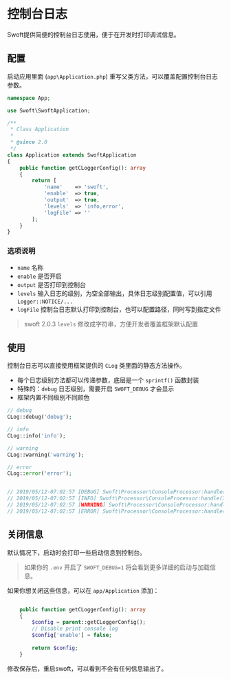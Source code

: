 # 控制台日志

Swoft提供简便的控制台日志使用，便于在开发时打印调试信息。

## 配置

启动应用里面 (`app\Application.php`) 重写父类方法，可以覆盖配置控制台日志参数。

```php
namespace App;

use Swoft\SwoftApplication;

/**
 * Class Application
 *
 * @since 2.0
 */
class Application extends SwoftApplication
{
    public function getCLoggerConfig(): array
    {
        return [
            'name'    => 'swoft',
            'enable'  => true,
            'output'  => true,
            'levels'  => 'info,error',
            'logFile' => ''
        ];
    }
}
```

### 选项说明

- `name` 名称
- `enable` 是否开启
- `output` 是否打印到控制台
- `levels` 输入日志的级别，为空全部输出，具体日志级别配置值，可以引用 `Logger::NOTICE/...`
- `logFile` 控制台日志默认打印到控制台，也可以配置路径，同时写到指定文件

> swoft 2.0.3 `levels` 修改成字符串，方便开发者覆盖框架默认配置

## 使用

控制台日志可以直接使用框架提供的 `CLog` 类里面的静态方法操作。

- 每个日志级别方法都可以传递参数，底层是一个 `sprintf()` 函数封装
- 特殊的：`debug` 日志级别，需要开启 `SWOFT_DEBUG` 才会显示
- 框架内置不同级别不同颜色

```php
// debug
CLog::debug('debug');

// info 
CLog::info('info');

// warning
CLog::warning('warning');

// error
CLog::error('error');


// 2019/05/12-07:02:57 [DEBUG] Swoft\Processor\ConsoleProcessor:handle(33) debug
// 2019/05/12-07:02:57 [INFO] Swoft\Processor\ConsoleProcessor:handle(33) info
// 2019/05/12-07:02:57 [WARNING] Swoft\Processor\ConsoleProcessor:handle(33) warning
// 2019/05/12-07:02:57 [ERROR] Swoft\Processor\ConsoleProcessor:handle(33) error
```


## 关闭信息

默认情况下，启动时会打印一些启动信息到控制台。

> 如果你的 `.env` 开启了 `SWOFT_DEBUG=1` 将会看到更多详细的启动与加载信息。

如果你想关闭这些信息，可以在 `app/Application` 添加：

```php

    public function getCLoggerConfig(): array
    {
        $config = parent::getCLoggerConfig();
        // Disable print console log
        $config['enable'] = false;
        
        return $config;
    }
```

修改保存后，重启swoft，可以看到不会有任何信息输出了。

